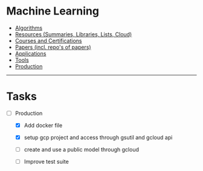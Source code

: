 # Machine Learning

- [Algorithms](./algorithms)
- [Resources (Summaries, Libraries, Lists, Cloud)](./resources)
- [Courses and Certifications](./courses)
- [Papers (incl. repo's of papers)](./papers)
- [Applications](./applications)
- [Tools](./tools)
- [Production](./production)

---
# Tasks
- [ ] Production
  - [x] Add docker file
  - [x] setup gcp project and access through gsutil and gcloud api
  - [ ] create and use a public model through gcloud
  - [ ] Improve test suite



